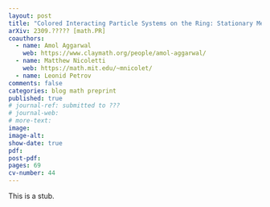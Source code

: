 ```yaml
---
layout: post
title: "Colored Interacting Particle Systems on the Ring: Stationary Measures from Yang--Baxter Equation"
arXiv: 2309.????? [math.PR]
coauthors: 
  - name: Amol Aggarwal
    web: https://www.claymath.org/people/amol-aggarwal/
  - name: Matthew Nicoletti
    web: https://math.mit.edu/~mnicolet/
  - name: Leonid Petrov
comments: false
categories: blog math preprint
published: true
# journal-ref: submitted to ???
# journal-web: 
# more-text:
image: 
image-alt: 
show-date: true
pdf: 
post-pdf: 
pages: 69
cv-number: 44
---
```


This is a stub.